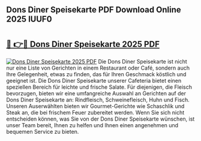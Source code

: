 ## Dons Diner Speisekarte PDF Download Online 2025 lUUF0

# <h2><a href="http://gc70qqx.nevu.top/?p=Dons+Diner+Speisekarte">🔗 👉🔴 Dons Diner Speisekarte 2025 PDF</a></h2>

[![Dons Diner Speisekarte 2025 PDF](https://i.imgur.com/dBaPXMq.png)](http://gc70qqx.nevu.top/?p=Dons+Diner+Speisekarte)
Die Dons Diner Speisekarte ist nicht nur eine Liste von Gerichten in einem Restaurant oder Café, sondern auch Ihre Gelegenheit, etwas zu finden, das für Ihren Geschmack köstlich und geeignet ist. Die Dons Diner Speisekarte unserer Cafeteria bietet einen speziellen Bereich für leichte und frische Salate. Für diejenigen, die Fleisch bevorzugen, bieten wir eine umfangreiche Auswahl an Gerichten auf der Dons Diner Speisekarte an: Rindfleisch, Schweinefleisch, Huhn und Fisch. Unseren Auserwählten bieten wir Gourmet-Gerichte wie Schaschlik und Steak an, die bei frischem Feuer zubereitet werden. Wenn Sie sich nicht entscheiden können, was Sie von der Dons Diner Speisekarte wünschen, ist unser Team bereit, Ihnen zu helfen und Ihnen einen angenehmen und bequemen Service zu bieten.
